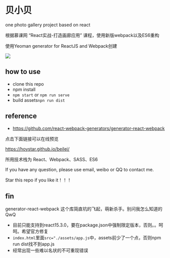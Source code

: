 # 贝小贝
one photo gallery project based on react

根据慕课网 “React实战-打造画廊应用” 课程，使用新版webpack以及ES6重构

使用Yeoman generator for ReactJS and Webpack创建

![](http://www.renwentech.com/wp-content/uploads/2016/11/react-gallery.jpg)

## how to use
- clone this repo
- npm install 
- `npm start` or `npm run serve`
- build assets`npn run dist`

## reference
- https://github.com/react-webpack-generators/generator-react-webpack

点击下面链接可以在线预览

https://hoystar.github.io/beilei/

所用技术栈为 React、Webpack、SASS、ES6

If you have any question, please use email, weibo or QQ to contact me.

Star this repo if you like it！！！

## fin
generator-react-webpack 这个库简直坑的飞起，萌新杀手。别问我怎么知道的QwQ
- 目前只能支持到react15.3.0，要在package.json中强制限定版本，否则。。呵呵。希望官方修复
- `index.html`里面`src="./assets/app.js`中，assets前少了一个点，否则npm run dist找不到app.js
- 经常出现一些难以名状的不可重现错误


